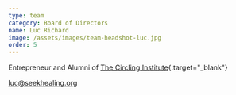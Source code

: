 ```yaml
---
type: team
category: Board of Directors
name: Luc Richard
image: /assets/images/team-headshot-luc.jpg
order: 5
---
```


Entrepreneur and Alumni of [The Circling Institute](https://www.circlinginstitute.com/){:target="_blank"}

<luc@seekhealing.org>

